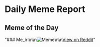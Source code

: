 # Daily Meme Report

## Meme of the Day
"### Me_irl\n\n![Meme](https://i.redd.it/sp9yef0jih1e1.png)\n\n[View on Reddit](https://redd.it/1gtgn3f)"
